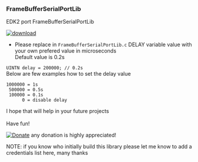 ### FrameBufferSerialPortLib
EDK2 port FrameBufferSerialPortLib


[![download](https://img.shields.io/github/downloads/serdeliuk/FrameBufferSerialPortLib/total)](https://github.com/serdeliuk/FrameBufferSerialPortLib/releases/download/1/FrameBufferSerialPortLib.zip)

- Please replace in `FrameBufferSerialPortLib.c` DELAY variable value with your own prefered value in microseconds
<br>Default value is 0.2s

`UINTN delay = 200000; // 0.2s`
<br> Below are few examples how to set the delay value
```
1000000 = 1s
 500000 = 0.5s
 100000 = 0.1s
      0 = disable delay
```


I hope that will help in your future projects<br><br>
Have fun!

[![Donate](https://img.shields.io/badge/Donate-PayPal-green.svg)](https://paypal.me/serdeliuk) any donation is highly appreciated!

NOTE: if you know who initially build this library please let me know to add a credentials list here, many thanks

